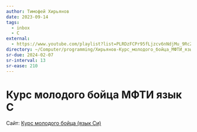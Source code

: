 ```yaml
---
author: Тимофей Хирьянов
date: 2023-09-14
tags:
  - inbox
  - C
external:
  - https://www.youtube.com/playlist?list=PLRDzFCPr95fLjzcv6nNdjMu_9RcZgIM9U
directory: ~/Computer/programming/Хирьянов-Курс_молодого_бойца_МФТИ_язык_С/
sr-due: 2024-02-07
sr-interval: 13
sr-ease: 210
---
```


# Курс молодого бойца МФТИ язык С

Сайт: [Курс молодого бойца (язык Си)](https://cs.mipt.ru/c_intro/)


